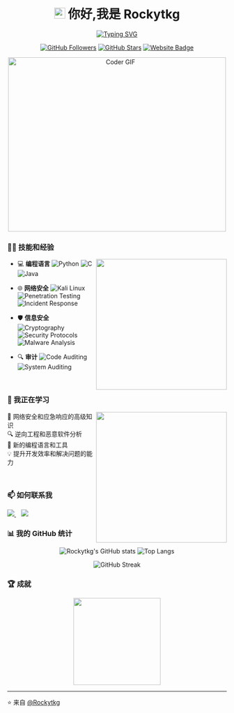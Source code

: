 <h1 align="center">
  <img src="https://media.giphy.com/media/hvRJCLFzcasrR4ia7z/giphy.gif" width="25px">
  你好,我是 Rockytkg
</h1>

<p align="center">
  <a href="https://github.com/Rockytkg">
    <img src="https://readme-typing-svg.demolab.com?font=Fira+Code&pause=1000&width=435&lines=I'm+a+Computer+Science+Student+%F0%9F%91%A8%E2%80%8D%F0%9F%92%BB;Passionate+about+Cybersecurity+%F0%9F%94%90%EF%B8%8F" alt="Typing SVG">
  </a>
</p>

<p align="center">
  <a href="https://github.com/Rockytkg"><img src="https://img.shields.io/github/followers/Rockytkg?style=for-the-badge" alt="GitHub Followers"></a>
  <a href="https://github.com/Rockytkg"><img src="https://img.shields.io/github/stars/Rockytkg?style=for-the-badge" alt="GitHub Stars"></a>
  <a href="https://letanml.xyz"><img src="https://img.shields.io/badge/website-000000?style=for-the-badge&logo=About.me&logoColor=white" alt="Website Badge"></a>
</p>

<p align="center">
  <img src="https://media.giphy.com/media/SWoSkN6DxTszqIKEqv/giphy.gif" alt="Coder GIF" width="500" height="400">
</p>

### 👨‍💻 技能和经验

<img align="right" src="https://media.giphy.com/media/M9kNUVUFLHdEeSWdmD/giphy.gif" width="300"/>

- 💻 **编程语言**
  ![Python](https://img.shields.io/badge/-Python-black?style=flat-square&logo=Python)
  ![C](https://img.shields.io/badge/-C-00599C?style=flat-square&logo=c)
  ![Java](https://img.shields.io/badge/-Java-007396?style=flat-square&logo=java)
  
- 🌐 **网络安全**
  ![Kali Linux](https://img.shields.io/badge/-Kali%20Linux-557C94?style=flat-square&logo=kali-linux)
  ![Penetration Testing](https://img.shields.io/badge/-Penetration%20Testing-D14836?style=flat-square&logo=hack-the-box)
  ![Incident Response](https://img.shields.io/badge/-Incident%20Response-D22D09?style=flat-square&logo=incident-response)
  
- 🛡️ **信息安全**
  ![Cryptography](https://img.shields.io/badge/-Cryptography-3C873A?style=flat-square&logo=lock)
  ![Security Protocols](https://img.shields.io/badge/-Security%20Protocols-306998?style=flat-square&logo=protocol)
  ![Malware Analysis](https://img.shields.io/badge/-Malware%20Analysis-811E9F?style=flat-square&logo=malware)
  
- 🔍 **审计**
  ![Code Auditing](https://img.shields.io/badge/-Code%20Auditing-B7472A?style=flat-square&logo=code)
  ![System Auditing](https://img.shields.io/badge/-System%20Auditing-7E5109?style=flat-square&logo=system)

<br>

### 🌱 我正在学习

<p>
  <img align="right" src="https://media.giphy.com/media/3o7bu3XilJ5BOiSGic/giphy.gif" width="300" />
  
  🔭 网络安全和应急响应的高级知识<br>
  🔍 逆向工程和恶意软件分析<br>
  📖 新的编程语言和工具<br>
  💡 提升开发效率和解决问题的能力
</p>

<br>

### 📫 如何联系我

<p>
  <a href="mailto:liushicoto@foxmail.com">
    <img src="https://img.shields.io/badge/email-%23D14836.svg?&style=for-the-badge&logo=gmail&logoColor=white" />
  </a>
  &nbsp;&nbsp;
  <a href="https://github.com/Rockytkg">
    <img src="https://img.shields.io/badge/github-%23121011.svg?&style=for-the-badge&logo=github&logoColor=white" />
  </a>
</p>

### 📊 我的 GitHub 统计

<p align="center">
  <img src="https://github-readme-stats.vercel.app/api?username=Rockytkg&show_icons=true&theme=radical" alt="Rockytkg's GitHub stats">
  <img src="https://github-readme-stats.vercel.app/api/top-langs/?username=Rockytkg&layout=compact&theme=radical" alt="Top Langs">
</p>

<p align="center">
  <img src="https://github-readme-streak-stats.herokuapp.com/?user=Rockytkg&theme=radical" alt="GitHub Streak">
</p>

### 🏆 成就

<p align="center">
  <img src="https://media.giphy.com/media/dxn6fRlTIShoeBr69N/giphy.gif" width="200" height="200" frameBorder="0" class="giphy-embed">
</p>

---

⭐️ 来自 [@Rockytkg](https://github.com/Rockytkg)
